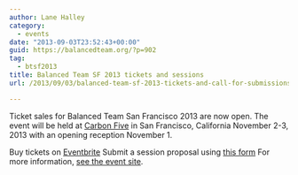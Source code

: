 ```yaml
---
author: Lane Halley
category:
  - events
date: "2013-09-03T23:52:43+00:00"
guid: https://balancedteam.org/?p=902
tag:
  - btsf2013
title: Balanced Team SF 2013 tickets and sessions
url: /2013/09/03/balanced-team-sf-2013-tickets-and-call-for-submissions/

---
```

Ticket sales for Balanced Team San Francisco 2013 are now open. The event will be held at [Carbon Five](www.carbonfive.com) in San Francisco, California November 2-3, 2013 with an opening reception November 1.

Buy tickets on [Eventbrite](https://btsf2013.eventbrite.com/ "Tickets on Eventbrite")
Submit a session proposal using [this form](https://docs.google.com/forms/d/16yGKqL4baAbTNOpYVmMZ-SE0GXbyODdH1upF5_U3E8c/viewform "Balanced Team SF 2013 session proposal form")
For more information, [see the event site](/balancedteamsf2013 "Balanced Team SF 2013 Event Site").
